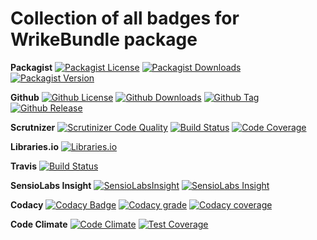 Collection of all badges for WrikeBundle package
====================================================

**Packagist**
[![Packagist License](https://img.shields.io/packagist/l/zibios/wrike-bundle.svg)](https://packagist.org/packages/zibios/wrike-bundle)
[![Packagist Downloads](https://img.shields.io/packagist/dt/zibios/wrike-bundle.svg)](https://packagist.org/packages/zibios/wrike-bundle)
[![Packagist Version](https://img.shields.io/packagist/v/zibios/wrike-bundle.svg)](https://packagist.org/packages/zibios/wrike-bundle)

**Github** 
[![Github License](https://img.shields.io/github/license/zibios/wrike-bundle.svg)](https://github.com/zibios/wrike-bundle/blob/master/LICENSE)
[![Github Downloads](https://img.shields.io/github/downloads/zibios/wrike-bundle/total.svg)](https://github.com/zibios/wrike-bundle)
[![Github Tag](https://img.shields.io/github/tag/zibios/wrike-bundle.svg)](https://github.com/zibios/wrike-bundle)
[![Github Release](https://img.shields.io/github/release/zibios/wrike-bundle.svg)](https://github.com/zibios/wrike-bundle)

**Scrutnizer**
[![Scrutinizer Code Quality](https://scrutinizer-ci.com/g/zibios/wrike-bundle/badges/quality-score.png?b=master)](https://scrutinizer-ci.com/g/zibios/wrike-bundle/?branch=master)
[![Build Status](https://scrutinizer-ci.com/g/zibios/wrike-bundle/badges/build.png?b=master)](https://scrutinizer-ci.com/g/zibios/wrike-bundle/build-status/master)
[![Code Coverage](https://scrutinizer-ci.com/g/zibios/wrike-bundle/badges/coverage.png?b=master)](https://scrutinizer-ci.com/g/zibios/wrike-bundle/?branch=master)

**Libraries.io**
[![Libraries.io](https://img.shields.io/librariesio/github/zibios/wrike-bundle.svg)](https://libraries.io/packagist/zibios%2Fwrike-bundle)

**Travis**
[![Build Status](https://travis-ci.org/zibios/wrike-bundle.svg?branch=master)](https://travis-ci.org/zibios/wrike-bundle)

**SensioLabs Insight**
[![SensioLabsInsight](https://insight.sensiolabs.com/projects/4923a860-32a0-474a-887f-7766d8407b88/mini.png)](https://insight.sensiolabs.com/projects/4923a860-32a0-474a-887f-7766d8407b88)
[![SensioLabs Insight](https://img.shields.io/sensiolabs/i/4923a860-32a0-474a-887f-7766d8407b88.svg)](https://insight.sensiolabs.com/projects/4923a860-32a0-474a-887f-7766d8407b88)

**Codacy**
[![Codacy Badge](https://api.codacy.com/project/badge/Grade/bddb2d36ac0943618178a65984252b12)](https://www.codacy.com/app/zibios/wrike-bundle)
[![Codacy grade](https://img.shields.io/codacy/grade/bddb2d36ac0943618178a65984252b12.svg)](https://www.codacy.com/app/zibios/wrike-bundle)
[![Codacy coverage](https://img.shields.io/codacy/coverage/bddb2d36ac0943618178a65984252b12.svg)](https://www.codacy.com/app/zibios/wrike-bundle)

**Code Climate**
[![Code Climate](https://codeclimate.com/github/zibios/wrike-bundle/badges/gpa.svg)](https://codeclimate.com/github/zibios/wrike-bundle)
[![Test Coverage](https://codeclimate.com/github/zibios/wrike-bundle/badges/coverage.svg)](https://codeclimate.com/github/zibios/wrike-bundle/coverage)
